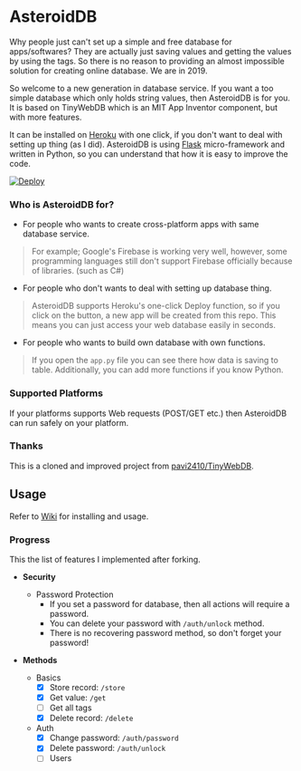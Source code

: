 # AsteroidDB
Why people just can't set up a simple and free database for apps/softwares? They are actually just saving values and getting the values by using the tags. So there is no reason to providing an almost impossible solution for creating online database. We are in 2019. 

So welcome to a new generation in database service. If you want a too simple database which only holds string values, then AsteroidDB is for you. It is based on TinyWebDB which is an MIT App Inventor component, but with more features.

It can be installed on [Heroku](https://www.heroku.com/) with one click, if you don't want to deal with setting up thing (as I did). AsteroidDB is using [Flask](http://flask.pocoo.org/) micro-framework and written in Python, so you can understand that how it is easy to improve the code.

[![Deploy](https://www.herokucdn.com/deploy/button.png)](https://heroku.com/deploy?template=https://github.com/yyusufcihan/AsteroidDB)

### Who is AsteroidDB for?

- For people who wants to create cross-platform apps with same database service. 
 > For example; Google's Firebase is working very well, however, some programming languages still don't support Firebase officially because of libraries. (such as C#)
 
- For people who don't wants to deal with setting up database thing. 
 > AsteroidDB supports Heroku's one-click Deploy function, so if you click on the button, a new app will be created from this repo. This means you can just access your web database easily in seconds. 
 
- For people who wants to build own database with own functions.
> If you open the `app.py` file you can see there how data is saving to table. Additionally, you can add more functions if you know Python.

### Supported Platforms

If your platforms supports Web requests (POST/GET etc.) then AsteroidDB can run safely on your platform.

### Thanks

This is a cloned and improved project from [pavi2410/TinyWebDB](https://github.com/pavi2410/TinyWebDB). 

## Usage

Refer to [Wiki](https://github.com/yyusufcihan/AsteroidDB/wiki) for installing and usage.

### Progress
This the list of features I implemented after forking.

* **Security**
  * Password Protection
    * If you set a password for database, then all actions will require a password.
    * You can delete your password with `/auth/unlock` method.
    * There is no recovering password method, so don't forget your password!
        
* **Methods**
  * Basics
     - [x] Store record: `/store`
     - [x] Get value: `/get`
     - [ ] Get all tags
     - [x] Delete record: `/delete`
  * Auth
     - [x] Change password: `/auth/password`
     - [x] Delete password: `/auth/unlock`
     - [ ] Users
